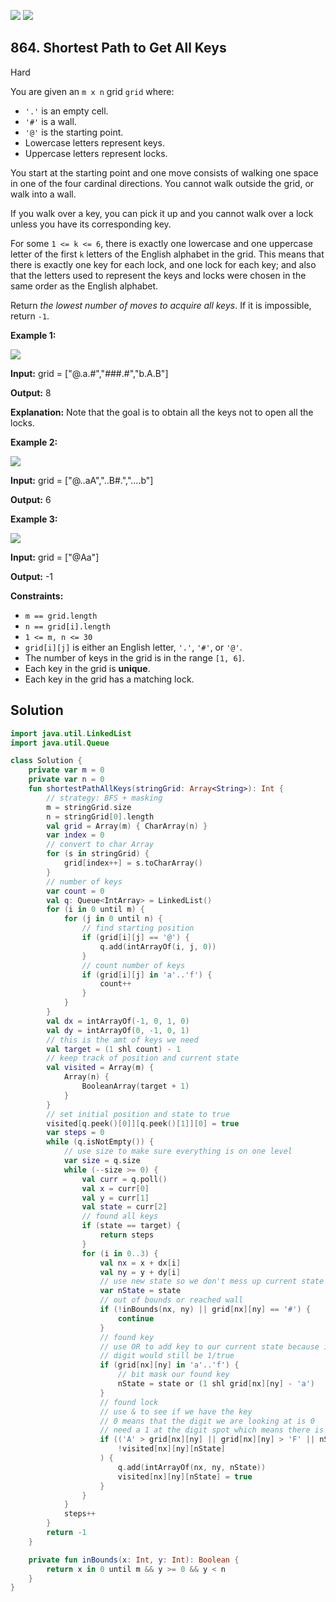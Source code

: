 [![](https://img.shields.io/github/stars/javadev/LeetCode-in-Kotlin?label=Stars&style=flat-square)](https://github.com/javadev/LeetCode-in-Kotlin)
[![](https://img.shields.io/github/forks/javadev/LeetCode-in-Kotlin?label=Fork%20me%20on%20GitHub%20&style=flat-square)](https://github.com/javadev/LeetCode-in-Kotlin/fork)

## 864\. Shortest Path to Get All Keys

Hard

You are given an `m x n` grid `grid` where:

*   `'.'` is an empty cell.
*   `'#'` is a wall.
*   `'@'` is the starting point.
*   Lowercase letters represent keys.
*   Uppercase letters represent locks.

You start at the starting point and one move consists of walking one space in one of the four cardinal directions. You cannot walk outside the grid, or walk into a wall.

If you walk over a key, you can pick it up and you cannot walk over a lock unless you have its corresponding key.

For some `1 <= k <= 6`, there is exactly one lowercase and one uppercase letter of the first `k` letters of the English alphabet in the grid. This means that there is exactly one key for each lock, and one lock for each key; and also that the letters used to represent the keys and locks were chosen in the same order as the English alphabet.

Return _the lowest number of moves to acquire all keys_. If it is impossible, return `-1`.

**Example 1:**

![](https://assets.leetcode.com/uploads/2021/07/23/lc-keys2.jpg)

**Input:** grid = ["@.a.#","###.#","b.A.B"]

**Output:** 8

**Explanation:** Note that the goal is to obtain all the keys not to open all the locks. 

**Example 2:**

![](https://assets.leetcode.com/uploads/2021/07/23/lc-key2.jpg)

**Input:** grid = ["@..aA","..B#.","....b"]

**Output:** 6 

**Example 3:**

![](https://assets.leetcode.com/uploads/2021/07/23/lc-keys3.jpg)

**Input:** grid = ["@Aa"]

**Output:** -1 

**Constraints:**

*   `m == grid.length`
*   `n == grid[i].length`
*   `1 <= m, n <= 30`
*   `grid[i][j]` is either an English letter, `'.'`, `'#'`, or `'@'`.
*   The number of keys in the grid is in the range `[1, 6]`.
*   Each key in the grid is **unique**.
*   Each key in the grid has a matching lock.

## Solution

```kotlin
import java.util.LinkedList
import java.util.Queue

class Solution {
    private var m = 0
    private var n = 0
    fun shortestPathAllKeys(stringGrid: Array<String>): Int {
        // strategy: BFS + masking
        m = stringGrid.size
        n = stringGrid[0].length
        val grid = Array(m) { CharArray(n) }
        var index = 0
        // convert to char Array
        for (s in stringGrid) {
            grid[index++] = s.toCharArray()
        }
        // number of keys
        var count = 0
        val q: Queue<IntArray> = LinkedList()
        for (i in 0 until m) {
            for (j in 0 until n) {
                // find starting position
                if (grid[i][j] == '@') {
                    q.add(intArrayOf(i, j, 0))
                }
                // count number of keys
                if (grid[i][j] in 'a'..'f') {
                    count++
                }
            }
        }
        val dx = intArrayOf(-1, 0, 1, 0)
        val dy = intArrayOf(0, -1, 0, 1)
        // this is the amt of keys we need
        val target = (1 shl count) - 1
        // keep track of position and current state
        val visited = Array(m) {
            Array(n) {
                BooleanArray(target + 1)
            }
        }
        // set initial position and state to true
        visited[q.peek()[0]][q.peek()[1]][0] = true
        var steps = 0
        while (q.isNotEmpty()) {
            // use size to make sure everything is on one level
            var size = q.size
            while (--size >= 0) {
                val curr = q.poll()
                val x = curr[0]
                val y = curr[1]
                val state = curr[2]
                // found all keys
                if (state == target) {
                    return steps
                }
                for (i in 0..3) {
                    val nx = x + dx[i]
                    val ny = y + dy[i]
                    // use new state so we don't mess up current state
                    var nState = state
                    // out of bounds or reached wall
                    if (!inBounds(nx, ny) || grid[nx][ny] == '#') {
                        continue
                    }
                    // found key
                    // use OR to add key to our current state because if we already had the key the
                    // digit would still be 1/true
                    if (grid[nx][ny] in 'a'..'f') {
                        // bit mask our found key
                        nState = state or (1 shl grid[nx][ny] - 'a')
                    }
                    // found lock
                    // use & to see if we have the key
                    // 0 means that the digit we are looking at is 0
                    // need a 1 at the digit spot which means there is a key there
                    if (('A' > grid[nx][ny] || grid[nx][ny] > 'F' || nState and (1 shl grid[nx][ny] - 'A') != 0) &&
                        !visited[nx][ny][nState]
                    ) {
                        q.add(intArrayOf(nx, ny, nState))
                        visited[nx][ny][nState] = true
                    }
                }
            }
            steps++
        }
        return -1
    }

    private fun inBounds(x: Int, y: Int): Boolean {
        return x in 0 until m && y >= 0 && y < n
    }
}
```